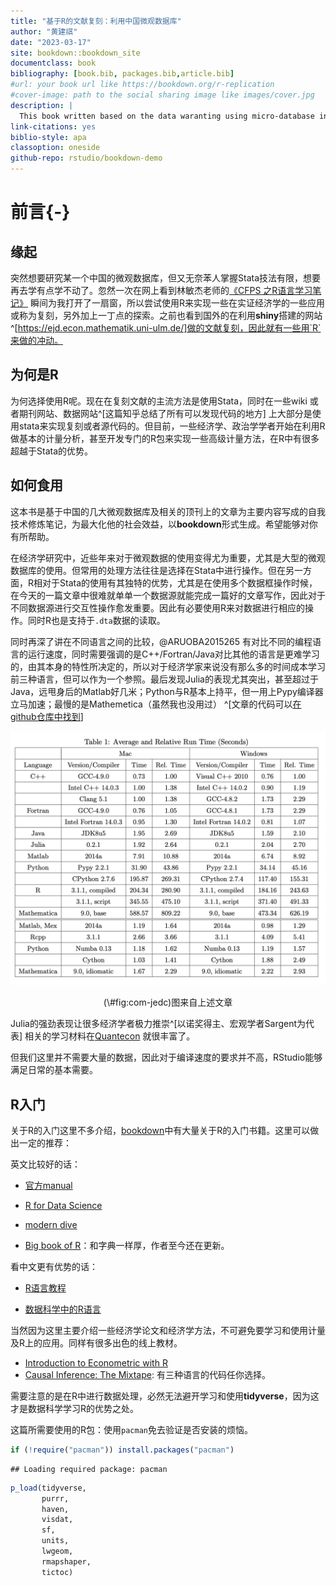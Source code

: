 ```yaml
---
title: "基于R的文献复刻：利用中国微观数据库"
author: "黄建祺"
date: "2023-03-17"
site: bookdown::bookdown_site
documentclass: book
bibliography: [book.bib, packages.bib,article.bib]
#url: your book url like https://bookdown.org/r-replication
#cover-image: path to the social sharing image like images/cover.jpg
description: |
  This book written based on the data waranting using micro-database in China.
link-citations: yes
biblio-style: apa
classoption: oneside
github-repo: rstudio/bookdown-demo
---
```




# 前言{-}


## 缘起
突然想要研究某一个中国的微观数据库，但又无奈苯人掌握Stata技法有限，想要再去学有点学不动了。忽然一次在网上看到林敏杰老师的[《CFPS 之R语言学习笔记》](https://bookdown.org/wangminjie/R4cfps/) 瞬间为我打开了一扇窗，所以尝试使用R来实现一些在实证经济学的一些应用或称为复刻，另外加上一丁点的探索。之前也看到国外的在利用**shiny**搭建的网站^[https://ejd.econ.mathematik.uni-ulm.de/]做的文献复刻，因此就有一些用`R`来做的冲动。


## 为何是R

为何选择使用R呢。现在在复刻文献的主流方法是使用Stata，同时在一些wiki 或者期刊网站、数据网站^[这篇知乎总结了所有可以发现代码的地方] 上大部分是使用stata来实现复刻或者源代码的。但目前，一些经济学、政治学学者开始在利用R做基本的计量分析，甚至开发专门的R包来实现一些高级计量方法，在R中有很多超越于Stata的优势。


## 如何食用

这本书是基于中国的几大微观数据库及相关的顶刊上的文章为主要内容写成的自我技术修炼笔记，为最大化他的社会效益，以**bookdown**形式生成。希望能够对你有所帮助。


在经济学研究中，近些年来对于微观数据的使用变得尤为重要，尤其是大型的微观数据库的使用。但常用的处理方法往往是选择在Stata中进行操作。但在另一方面，R相对于Stata的使用有其独特的优势，尤其是在使用多个数据框操作时候，在今天的一篇文章中很难就单单一个数据源就能完成一篇好的文章写作，因此对于不同数据源进行交互性操作愈发重要。因此有必要使用R来对数据进行相应的操作。同时R也是支持于`.dta`数据的读取。

同时再深了讲在不同语言之间的比较，@ARUOBA2015265 有对比不同的编程语言的运行速度，同时需要强调的是C++/Fortran/Java对比其他的语言是更难学习的，由其本身的特性所决定的，所以对于经济学家来说没有那么多的时间成本学习前三种语言，但可以作为一个参照。最后发现Julia的表现尤其突出，甚至超过于Java，远甩身后的Matlab好几米；Python与R基本上持平，但一用上Pypy编译器立马加速；最慢的是Mathemetica（虽然我也没用过）
^[文章的代码可以[在github仓库中找到](https://github.com/jesusfv/Comparison-Programming-Languages-Economics)]

<div class="figure" style="text-align: center">
<img src="image/com-jedc.png" alt="图来自上述文章" width="1358" />
<p class="caption">(\#fig:com-jedc)图来自上述文章</p>
</div>

Julia的强劲表现让很多经济学者极力推崇^[以诺奖得主、宏观学者Sargent为代表] 相关的学习材料在[Quantecon](https://quantecon.org/) 就很丰富了。

但我们这里并不需要大量的数据，因此对于编译速度的要求并不高，RStudio能够满足日常的基本需要。


## R入门

关于R的入门这里不多介绍，[bookdown](www.bookdown.org)中有大量关于R的入门书籍。这里可以做出一定的推荐：

英文比较好的话：

- [官方manual](file:///Library/Frameworks/R.framework/Versions/4.2-arm64/Resources/doc/manual/R-intro.html)

- [R for Data Science](https://r4ds.had.co.nz/)

- [modern dive](https://moderndive.com/)

- [Big book of R](https://www.bigbookofr.com/)：和字典一样厚，作者至今还在更新。

看中文更有优势的话：

- [R语言教程](https://www.math.pku.edu.cn/teachers/lidf/docs/Rbook/html/_Rbook/index.html)

- [数据科学中的R语言](https://bookdown.org/wangminjie/R4DS/)


当然因为这里主要介绍一些经济学论文和经济学方法，不可避免要学习和使用计量及R上的应用。同样有很多出色的线上教材。

- [Introduction to Econometric with R](https://www.econometrics-with-r.org/)
- [Causal Inference: The Mixtape](https://mixtape.scunning.com/): 有三种语言的代码任你选择。

需要注意的是在R中进行数据处理，必然无法避开学习和使用**tidyverse**，因为这才是数据科学学习R的优势之处。



这篇所需要使用的R包：使用`pacman`免去验证是否安装的烦恼。


```r
if (!require("pacman")) install.packages("pacman")
```

```
## Loading required package: pacman
```

```r
p_load(tidyverse,
       purrr,
       haven,
       visdat,
       sf,
       units,
       lwgeom,
       rmapshaper,
       tictoc)
```




